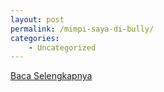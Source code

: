 ```yaml
---
layout: post
permalink: /mimpi-saya-di-bully/
categories:
    - Uncategorized
---
```


[Baca Selengkapnya](/01)